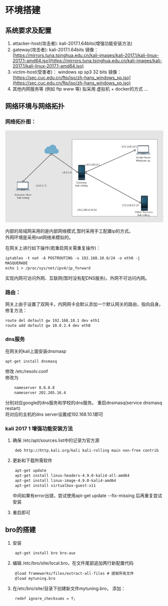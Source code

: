 # 环境搭建  
  
## 系统要求及配置   
 
1. attacker-host(攻击者): kali-2017.1.64bits(增强功能安装方法)     
2. gateway(攻击者): kali-2017.1.64bits  镜像：[https://mirrors.tuna.tsinghua.edu.cn/kali-images/kali-2017.1/kali-linux-2017.1-amd64.iso](https://mirrors.tuna.tsinghua.edu.cn/kali-images/kali-2017.1/kali-linux-2017.1-amd64.iso)
3. victim-host(受害者)： windows xp sp3 32 bits 镜像：[https://sec.cuc.edu.cn/ftp/iso/zh-hans_windows_xp.iso](https://sec.cuc.edu.cn/ftp/iso/zh-hans_windows_xp.iso)  
4. 其他内网服务等 (例如 ftp  www 等) 拟采用 虚拟机 + docker的方式  ...   
  
## 网络环境与网络拓扑  
  
### 网络拓扑图：  

![](1.png)   
  
内部的局域网采用的是内部网络模式,暂时采用手工配置ip的方式。  
外网环境是采用nat网络来模拟的。   

在网关上进行如下操作(若重启网关需重复操作)：  
  
	iptables -t nat -A POSTROUTING -s 192.168.10.0/24 -o eth0 -j MASQUERADE 
	echo 1 > /proc/sys/net/ipv4/ip_forward   


实现内网可访问外网、互联网(暂时没有配DNS服务)，外网不可访问内网。  

### 路由：
网关上由于设置了双网卡，内网网卡会默认添加一个默认网关的路由，指向自身。  
修复方法：  

	route del default gw 192.168.10.1 dev eth1  
	route add default gw 10.0.2.4 dev eth0  


### dns服务 		
在网关的kali上面安装dnsmasp 

	apt-get install dnsmasq  
  
修改 /etc/resolv.conf    
修改为  
  
		nameserver 8.8.8.8
		nameserver 202.205.16.4     
  
分别对应google的dns服务和学校的dns服务。
重启dnsmasq(service dnsmasq restart)  
将对应的主机的dns server设置成192.168.10.1即可


### kali 2017 1 增强功能安装方法  
  
1. 确保 /etc/apt/sources.list中的记录为官方源 

		deb http://http.kali.org/kali kali-rolling main non-free contrib
 
2. 更新和下载所需软件
	
		apt-get update
		apt-get install linux-headers-4.9.0-kali4-all-amd64  
		apt-get install linux-image-4.9.0-kali4-amd64  
		apt-get install virtualbox-guest-x11     
 
	中间如果有error出错，尝试使用apt-get update --fix-missing 后再重复尝试安装  
 
3. 重启即可  



## bro的搭建  
1. 安装  

		apt-get install bro bro-aux  
2. 编辑 /etc/bro/site/local.bro，在文件尾部追加两行新配置代码  

		@load frameworks/files/extract-all-files # 提取所有文件
		@load mytuning.bro 	
3. 在/etc/bro/site/目录下创建新文件mytuning.bro， 添加：  

		redef ignore_checksums = T;  
 
